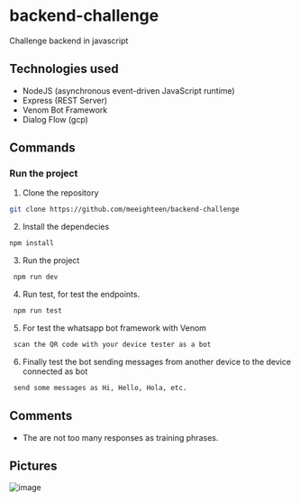 # backend-challenge
Challenge backend in javascript

## Technologies used
- NodeJS (asynchronous event-driven JavaScript runtime)
- Express (REST Server)
- Venom Bot Framework
- Dialog Flow (gcp)

## Commands
### Run the project
1. Clone the repository
```bash
git clone https://github.com/meeighteen/backend-challenge
```

2.  Install the dependecies
```bash
npm install
```

3. Run the project
```bash
 npm run dev
```

4. Run test, for test the endpoints.
```bash
 npm run test
```
5. For test the whatsapp bot framework with Venom
```bash
 scan the QR code with your device tester as a bot
```
6. Finally test the bot sending messages from another device to the device connected as bot
```bash
 send some messages as Hi, Hello, Hola, etc. 
```

## Comments
- The are not too many responses as training phrases.

## Pictures
![image](https://user-images.githubusercontent.com/38815723/181042891-4208ab65-9449-40f4-9280-7431dcb04611.png)
